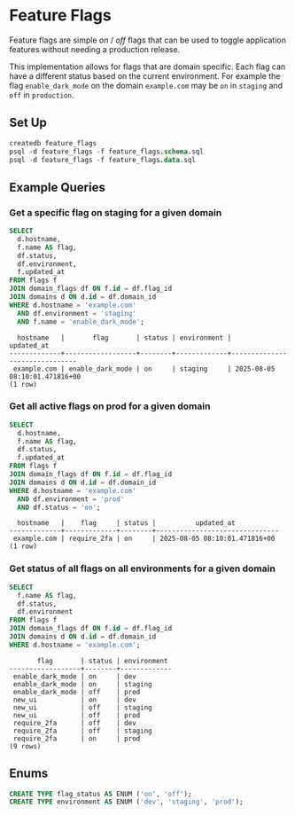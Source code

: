 # Feature Flags

Feature flags are simple _on_ / _off_ flags that can be used to toggle application features without needing a production release.

This implementation allows for flags that are domain specific. Each flag can have a different status based on the current environment.
For example the flag `enable_dark_mode` on the domain `example.com` may be `on` in `staging` and `off` in `production`.

## Set Up

```sql
createdb feature_flags
psql -d feature_flags -f feature_flags.schema.sql
psql -d feature_flags -f feature_flags.data.sql
```

## Example Queries

### Get a specific flag on staging for a given domain

```sql
SELECT
  d.hostname,
  f.name AS flag,
  df.status,
  df.environment,
  f.updated_at
FROM flags f
JOIN domain_flags df ON f.id = df.flag_id
JOIN domains d ON d.id = df.domain_id
WHERE d.hostname = 'example.com'
  AND df.environment = 'staging'
  AND f.name = 'enable_dark_mode';
```

```
  hostname   |       flag       | status | environment |          updated_at
-------------+------------------+--------+-------------+-------------------------------
 example.com | enable_dark_mode | on     | staging     | 2025-08-05 08:10:01.471816+00
(1 row)
```

### Get all active flags on prod for a given domain

```sql
SELECT
  d.hostname,
  f.name AS flag,
  df.status,
  f.updated_at
FROM flags f
JOIN domain_flags df ON f.id = df.flag_id
JOIN domains d ON d.id = df.domain_id
WHERE d.hostname = 'example.com'
  AND df.environment = 'prod'
  AND df.status = 'on';
```

```
  hostname   |    flag     | status |          updated_at
-------------+-------------+--------+-------------------------------
 example.com | require_2fa | on     | 2025-08-05 08:10:01.471816+00
(1 row)
```

### Get status of all flags on all environments for a given domain

```sql
SELECT
  f.name AS flag,
  df.status,
  df.environment
FROM flags f
JOIN domain_flags df ON f.id = df.flag_id
JOIN domains d ON d.id = df.domain_id
WHERE d.hostname = 'example.com';
```

```
       flag       | status | environment
------------------+--------+-------------
 enable_dark_mode | on     | dev
 enable_dark_mode | on     | staging
 enable_dark_mode | off    | prod
 new_ui           | on     | dev
 new_ui           | off    | staging
 new_ui           | off    | prod
 require_2fa      | off    | dev
 require_2fa      | off    | staging
 require_2fa      | on     | prod
(9 rows)
```

## Enums

```sql
CREATE TYPE flag_status AS ENUM ('on', 'off');
CREATE TYPE environment AS ENUM ('dev', 'staging', 'prod');
```